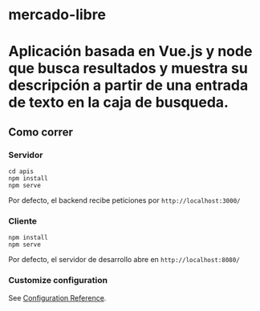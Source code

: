 # mercado-libre
# Aplicación basada en Vue.js y node que busca resultados y muestra su descripción a partir de una entrada de texto en la caja de busqueda. 

## Como correr

### Servidor

```
cd apis
npm install
npm serve
```

Por defecto, el backend recibe peticiones por `http://localhost:3000/`

### Cliente

```
npm install
npm serve
```

Por defecto, el servidor de desarrollo abre en `http://localhost:8080/`

### Customize configuration
See [Configuration Reference](https://cli.vuejs.org/config/).
